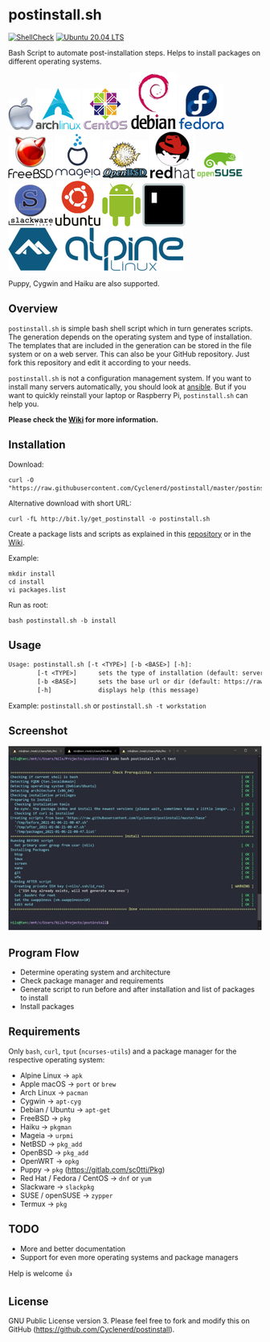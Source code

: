 # postinstall.sh

[![ShellCheck](https://github.com/Cyclenerd/postinstall/actions/workflows/shellcheck.yml/badge.svg?branch=master)](https://github.com/Cyclenerd/postinstall/actions/workflows/shellcheck.yml)
[![Ubuntu 20.04 LTS](https://github.com/Cyclenerd/postinstall/actions/workflows/ubuntu_2004.yml/badge.svg?branch=master)](https://github.com/Cyclenerd/postinstall/actions/workflows/ubuntu_2004.yml)

Bash Script to automate post-installation steps.
Helps to install packages on different operating systems.

![Apple macOS](img/apple-osx.png)
![Arch Linux](img/arch.png)
![CentOS](img/centos.png)
![Debian](img/debian.png)
![Fedora](img/fedora.png)
![FreeBSD](img/freebsd.png)
![Mageia](img/mageia.png)
![OpenBSD](img/openbsd.png)
![Red Hat](img/redhat.png)
![SUSE](img/opensuse.png)
![Slackware](img/slackware.png)
![Ubuntu](img/ubuntu.png)
![Android](img/android.png)
![Termux](img/termux.png)
![Alpine Linux](img/alpine.png)

Puppy, Cygwin and Haiku are also supported.

## Overview

`postinstall.sh` is simple bash shell script which in turn generates scripts.
The generation depends on the operating system and type of installation.
The templates that are included in the generation can be stored in the file system or on a web server.
This can also be your GitHub repository.
Just fork this repository and edit it according to your needs.

`postinstall.sh` is not a configuration management system.
If you want to install many servers automatically, you should look at [ansible](https://github.com/ansible/ansible).
But if you want to quickly reinstall your laptop or Raspberry Pi, `postinstall.sh` can help you.

__Please check the [Wiki](https://github.com/Cyclenerd/postinstall/wiki/postinstall.sh) for more information.__


## Installation

Download:

```shell
curl -O "https://raw.githubusercontent.com/Cyclenerd/postinstall/master/postinstall.sh"
```

Alternative download with short URL:

```shell
curl -fL http://bit.ly/get_postinstall -o postinstall.sh
```

Create a package lists and scripts as explained in this [repository](https://github.com/Cyclenerd/postinstall/tree/master/base) or in the [Wiki](https://github.com/Cyclenerd/postinstall/wiki/postinstall.sh).

Example:

```shell
mkdir install
cd install
vi packages.list
```

Run as root:

```shell
bash postinstall.sh -b install
```

## Usage

```txt
Usage: postinstall.sh [-t <TYPE>] [-b <BASE>] [-h]:
        [-t <TYPE>]      sets the type of installation (default: server)
        [-b <BASE>]      sets the base url or dir (default: https://raw.githubusercontent.com/Cyclenerd/postinstall/master/base)
        [-h]             displays help (this message)
```

Example: `postinstall.sh` or `postinstall.sh -t workstation`


## Screenshot

![WSL](img/WSL_Screenshot.jpg)


## Program Flow

* Determine operating system and architecture
* Check package manager and requirements
* Generate script to run before and after installation and list of packages to install
* Install packages


## Requirements

Only `bash`, `curl`, `tput` (`ncurses-utils`) and a package manager for the respective operating system:

* Alpine Linux              → `apk`
* Apple macOS               → `port` or `brew`
* Arch Linux                → `pacman`
* Cygwin                    → `apt-cyg`
* Debian / Ubuntu           → `apt-get`
* FreeBSD                   → `pkg`
* Haiku                     → `pkgman`
* Mageia                    → `urpmi`
* NetBSD                    → `pkg_add`
* OpenBSD                   → `pkg_add`
* OpenWRT                   → `opkg`
* Puppy                     → `pkg` (https://gitlab.com/sc0ttj/Pkg)
* Red Hat / Fedora / CentOS → `dnf` or `yum`
* Slackware                 → `slackpkg`
* SUSE / openSUSE           → `zypper`
* Termux                    → `pkg`


## TODO

* More and better documentation
* Support for even more operating systems and package managers

Help is welcome 👍


## License

GNU Public License version 3.
Please feel free to fork and modify this on GitHub (https://github.com/Cyclenerd/postinstall).
